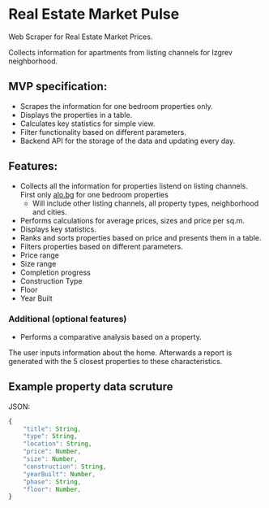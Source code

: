 # Real Estate Market Pulse

Web Scraper for Real Estate Market Prices.

Collects information for apartments from listing channels for Izgrev neighborhood.

## MVP specification:

- Scrapes the information for one bedroom properties only.
- Displays the properties in a table.
- Calculates key statistics for simple view.
- Filter functionality based on different parameters.
- Backend API for the storage of the data and updating every day.

## Features:

- Collects all the information for properties listend on listing channels.
  First only [alo.bg](www.alo.bg) for one bedroom properties
  - Will include other listing channels, all property types, neighborhood and cities.
- Performs calculations for average prices, sizes and price per sq.m.
- Displays key statistics.
- Ranks and sorts properties based on price and presents them in a table.
- Filters properties based on different parameters.
- Price range
- Size range
- Completion progress
- Construction Type
- Floor
- Year Built

### Additional (optional features)

- Performs a comparative analysis based on a property.

The user inputs information about the home. Afterwards a report is generated with the 5 closest properties
to these characteristics.

## Example property data scruture

JSON:

```javascript
{
    "title": String,
    "type": String,
    "location": String,
    "price": Number,
    "size": Number,
    "construction": String,
    "yearBuilt": Number,
    "phase": String,
    "floor": Number,
}
```
